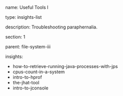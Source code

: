 name: Useful Tools I

type: insights-list

description: Troubleshooting paraphernalia.

section: 1

parent: file-system-iii 

insights:
  - how-to-retrieve-running-java-processes-with-jps
  - cpus-count-in-a-system
  - intro-to-hprof
  - the-jhat-tool
  - intro-to-jconsole
